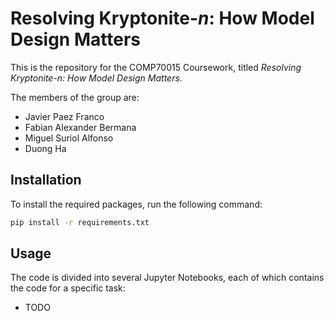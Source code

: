 # Resolving Kryptonite-$n$: How Model Design Matters

This is the repository for the COMP70015 Coursework, titled _Resolving Kryptonite-$n$: How Model Design Matters_.

The members of the group are:
- Javier Paez Franco
- Fabian Alexander Bermana
- Miguel Suriol Alfonso
- Duong Ha

## Installation

To install the required packages, run the following command:

```bash
pip install -r requirements.txt
```

## Usage

The code is divided into several Jupyter Notebooks, each of which contains the code for a specific task:
- TODO